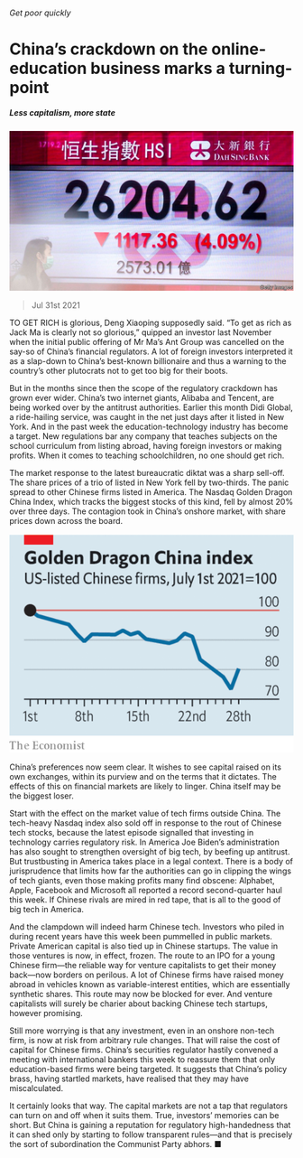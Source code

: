 ###### Get poor quickly

# China’s crackdown on the online-education business marks a turning-point 

##### Less capitalism, more state 

![image](images/20210731_LDP503.jpg) 

> Jul 31st 2021 

TO GET RICH is glorious, Deng Xiaoping supposedly said. “To get as rich as Jack Ma is clearly not so glorious,” quipped an investor last November when the initial public offering of Mr Ma’s Ant Group was cancelled on the say-so of China’s financial regulators. A lot of foreign investors interpreted it as a slap-down to China’s best-known billionaire and thus a warning to the country’s other plutocrats not to get too big for their boots.

But in the months since then the scope of the regulatory crackdown has grown ever wider. China’s two internet giants, Alibaba and Tencent, are being worked over by the antitrust authorities. Earlier this month Didi Global, a ride-hailing service, was caught in the net just days after it listed in New York. And in the past week the education-technology industry has become a target. New regulations bar any company that teaches subjects on the school curriculum from listing abroad, having foreign investors or making profits. When it comes to teaching schoolchildren, no one should get rich.


The market response to the latest bureaucratic diktat was a sharp sell-off. The share prices of a trio of  listed in New York fell by two-thirds. The panic spread to other Chinese firms listed in America. The Nasdaq Golden Dragon China Index, which tracks the biggest stocks of this kind, fell by almost 20% over three days. The contagion took in China’s onshore market, with share prices down across the board.

![image](images/20210731_LDC085.png) 


China’s preferences now seem clear. It wishes to see capital raised on its own exchanges, within its purview and on the terms that it dictates. The effects of this on financial markets are likely to linger. China itself may be the biggest loser.

Start with the effect on the market value of tech firms outside China. The tech-heavy Nasdaq index also sold off in response to the rout of Chinese tech stocks, because the latest episode signalled that investing in technology carries regulatory risk. In America Joe Biden’s administration has also sought to strengthen oversight of big tech, by beefing up antitrust. But trustbusting in America takes place in a legal context. There is a body of jurisprudence that limits how far the authorities can go in clipping the wings of tech giants, even those making profits many find obscene: Alphabet, Apple, Facebook and Microsoft all reported a record second-quarter haul this week. If Chinese rivals are mired in red tape, that is all to the good of big tech in America.

And the clampdown will indeed harm Chinese tech. Investors who piled in during recent years have this week been pummelled in public markets. Private American capital is also tied up in Chinese startups. The value in those ventures is now, in effect, frozen. The route to an IPO for a young Chinese firm—the reliable way for venture capitalists to get their money back—now borders on perilous. A lot of Chinese firms have raised money abroad in vehicles known as variable-interest entities, which are essentially synthetic shares. This route may now be blocked for ever. And venture capitalists will surely be charier about backing Chinese tech startups, however promising.

Still more worrying is that any investment, even in an onshore non-tech firm, is now at risk from arbitrary rule changes. That will raise the cost of capital for Chinese firms. China’s securities regulator hastily convened a meeting with international bankers this week to reassure them that only education-based firms were being targeted. It suggests that China’s policy brass, having startled markets, have realised that they may have miscalculated.

It certainly looks that way. The capital markets are not a tap that regulators can turn on and off when it suits them. True, investors’ memories can be short. But China is gaining a reputation for regulatory high-handedness that it can shed only by starting to follow transparent rules—and that is precisely the sort of subordination the Communist Party abhors. ■

